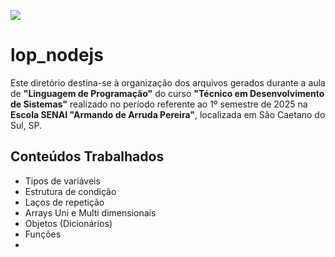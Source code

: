 ![](https://technofaq.org/wp-content/uploads/2020/10/node-js.jpg)

# lop_nodejs

<span>Este diretório destina-se à organização dos arquivos gerados durante a aula de <b>"Linguagem de Programação"</b> do curso <b>"Técnico em Desenvolvimento de Sistemas"</b> realizado no período referente ao 1º semestre de 2025 na <b>Escola SENAI "Armando de Arruda Pereira"</b>, localizada em São Caetano do Sul, SP.</span>

<h2>Conteúdos Trabalhados</h2>
<ul>
    <li>Tipos de variáveis</li>
    <li>Estrutura de condição</li>
    <li>Laços de repetição</li>
    <li>Arrays Uni e Multi dimensionais</li>
    <li>Objetos (Dicionários)</li>
    <li>Funções</li>
    <li></li>
</ul>
